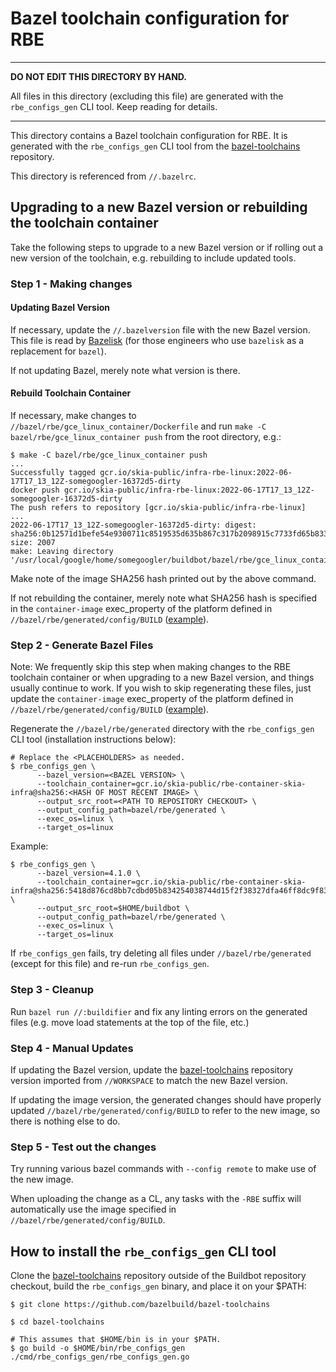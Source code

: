 # Bazel toolchain configuration for RBE

---

**DO NOT EDIT THIS DIRECTORY BY HAND.**

All files in this directory (excluding this file) are generated with the `rbe_configs_gen` CLI
tool. Keep reading for details.

---

This directory contains a Bazel toolchain configuration for RBE. It is generated with the
`rbe_configs_gen` CLI tool from the
[bazel-toolchains](https://github.com/bazelbuild/bazel-toolchains) repository.

This directory is referenced from `//.bazelrc`.

## Upgrading to a new Bazel version or rebuilding the toolchain container

Take the following steps to upgrade to a new Bazel version or if rolling out a new version of the
toolchain, e.g. rebuilding to include updated tools.

### Step 1 - Making changes

#### Updating Bazel Version
If necessary, update the `//.bazelversion` file with the new Bazel version. This file is read by
[Bazelisk](https://github.com/bazelbuild/bazelisk) (for those engineers who use `bazelisk`
as a replacement for `bazel`).

If not updating Bazel, merely note what version is there.

#### Rebuild Toolchain Container

If necessary, make changes to `//bazel/rbe/gce_linux_container/Dockerfile` and run
`make -C bazel/rbe/gce_linux_container push` from the root directory, e.g.:

```
$ make -C bazel/rbe/gce_linux_container push
...
Successfully tagged gcr.io/skia-public/infra-rbe-linux:2022-06-17T17_13_12Z-somegoogler-16372d5-dirty
docker push gcr.io/skia-public/infra-rbe-linux:2022-06-17T17_13_12Z-somegoogler-16372d5-dirty
The push refers to repository [gcr.io/skia-public/infra-rbe-linux]
...
2022-06-17T17_13_12Z-somegoogler-16372d5-dirty: digest: sha256:0b12571d1befe54e9300711c8519535d635b867c317b2098915c7733fd65b833 size: 2007
make: Leaving directory '/usr/local/google/home/somegoogler/buildbot/bazel/rbe/gce_linux_container'
```

Make note of the image SHA256 hash printed out by the above command.

If not rebuilding the container, merely note what SHA256 hash is specified in the `container-image`
exec_property of the platform defined in `//bazel/rbe/generated/config/BUILD`
([example](https://skia.googlesource.com/buildbot/+/bb3604fd9a57bb20d799341b50f616af9e0062d4/bazel/rbe/generated/config/BUILD#43)).

### Step 2 - Generate Bazel Files

Note: We frequently skip this step when making changes to the RBE toolchain container or when
upgrading to a new Bazel version, and things usually continue to work. If you wish to skip
regenerating these files, just update the `container-image` exec_property of the platform defined
in `//bazel/rbe/generated/config/BUILD`
([example](https://skia.googlesource.com/buildbot/+/bb3604fd9a57bb20d799341b50f616af9e0062d4/bazel/rbe/generated/config/BUILD#43)).

Regenerate the `//bazel/rbe/generated` directory with the `rbe_configs_gen` CLI tool (installation
instructions below):

```
# Replace the <PLACEHOLDERS> as needed.
$ rbe_configs_gen \
      --bazel_version=<BAZEL VERSION> \
      --toolchain_container=gcr.io/skia-public/rbe-container-skia-infra@sha256:<HASH OF MOST RECENT IMAGE> \
      --output_src_root=<PATH TO REPOSITORY CHECKOUT> \
      --output_config_path=bazel/rbe/generated \
      --exec_os=linux \
      --target_os=linux
```

Example:

```
$ rbe_configs_gen \
      --bazel_version=4.1.0 \
      --toolchain_container=gcr.io/skia-public/rbe-container-skia-infra@sha256:5418d876cd8bb7cdbd05b834254038744d15f2f38327dfa46ff8dc9f83355260 \
      --output_src_root=$HOME/buildbot \
      --output_config_path=bazel/rbe/generated \
      --exec_os=linux \
      --target_os=linux
```

If `rbe_configs_gen` fails, try deleting all files under `//bazel/rbe/generated` (except for this
file) and re-run `rbe_configs_gen`.

### Step 3 - Cleanup

Run `bazel run //:buildifier` and fix any linting errors on the generated files (e.g. move load
statements at the top of the file, etc.)

### Step 4 - Manual Updates

If updating the Bazel version, update the
[bazel-toolchains](https://github.com/bazelbuild/bazel-toolchains) repository version imported from
`//WORKSPACE` to match the new Bazel version.

If updating the image version, the generated changes should have properly updated
`//bazel/rbe/generated/config/BUILD` to refer to the new image, so there is nothing else to do.

### Step 5 - Test out the changes
Try running various bazel commands with `--config remote` to make use of the new image.

When uploading the change as a CL, any tasks with the `-RBE` suffix will automatically use the
image specified in `//bazel/rbe/generated/config/BUILD`.

## How to install the `rbe_configs_gen` CLI tool

Clone the [bazel-toolchains](https://github.com/bazelbuild/bazel-toolchains) repository outside of
the Buildbot repository checkout, build the `rbe_configs_gen` binary, and place it on your $PATH:

```
$ git clone https://github.com/bazelbuild/bazel-toolchains

$ cd bazel-toolchains

# This assumes that $HOME/bin is in your $PATH.
$ go build -o $HOME/bin/rbe_configs_gen ./cmd/rbe_configs_gen/rbe_configs_gen.go
```
